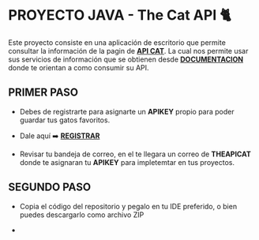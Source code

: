 # PROYECTO JAVA - The Cat API 	:cat2:

Este proyecto consiste en una aplicación de escritorio que permite consultar la información de la pagin de [__API CAT__](https://thecatapi.com/#pricing). La cual nos permite usar sus servicios de información que se obtienen desde [__DOCUMENTACION__](https://developers.thecatapi.com/view-account/ylX4blBYT9FaoVd6OhvR?report=bOoHBz-8t) donde te orientan a como consumir su API.

## PRIMER PASO

+ Debes de registrarte para asignarte un __APIKEY__ propio para poder guardar tus gatos favoritos.

+ Dale aquí 	:arrow_right: [__REGISTRAR__](https://thecatapi.com/signup) 

+ Revisar tu bandeja de correo, en el te llegara un correo de __THEAPICAT__ donde te asignaran tu __APIKEY__ para impletemtar en tus proyectos.

## SEGUNDO PASO

+ Copia el código del repositorio y pegalo en tu IDE preferido, o bien puedes descargarlo como archivo ZIP

+ 